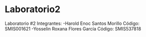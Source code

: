 # Laboratorio2

Laboratorio #2
Integrantes: -Harold Enoc Santos Morillo                   Código: SMIS001621
             -Yosselin Roxana Flores García                Código: SMIS537818     
